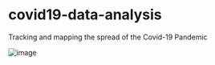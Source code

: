 # covid19-data-analysis
Tracking and mapping the spread of the Covid-19 Pandemic

![image](https://user-images.githubusercontent.com/101868958/185735500-a354feec-b03a-4ff3-b442-fb335ed50e38.png)
